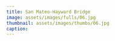 ```yaml
---
title: San Mateo-Hayward Bridge
image: assets/images/fulls/06.jpg
thumbnail: assets/images/thumbs/06.jpg
caption: 
---
```

